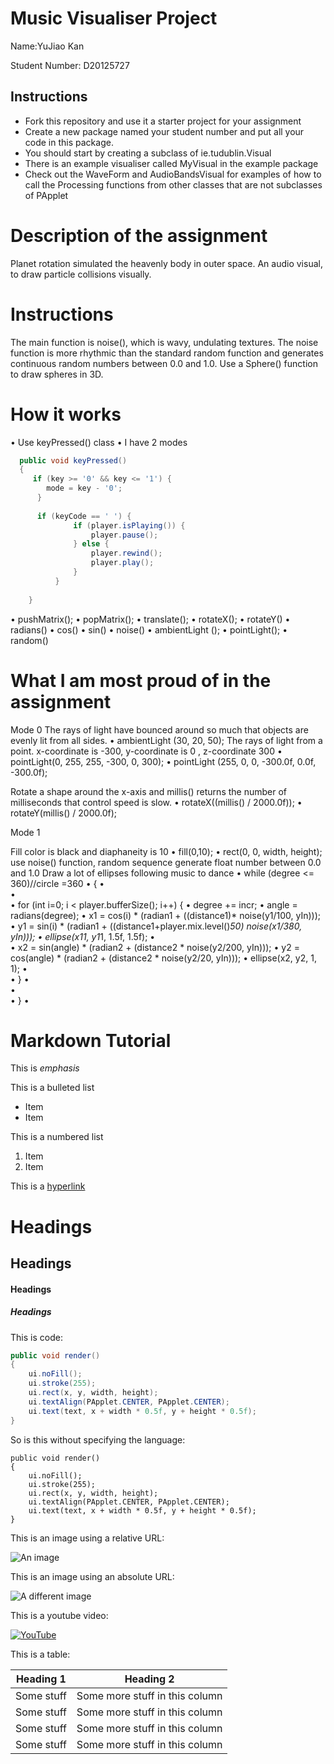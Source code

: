 # Music Visualiser Project

Name:YuJiao Kan

Student Number: D20125727

## Instructions
- Fork this repository and use it a starter project for your assignment
- Create a new package named your student number and put all your code in this package.
- You should start by creating a subclass of ie.tudublin.Visual
- There is an example visualiser called MyVisual in the example package
- Check out the WaveForm and AudioBandsVisual for examples of how to call the Processing functions from other classes that are not subclasses of PApplet

# Description of the assignment
Planet rotation simulated the heavenly body in outer space.
An audio visual, to draw particle collisions visually.

# Instructions

The main function is noise(), which is wavy, undulating textures. 
The noise function is more rhythmic than the standard random function and generates continuous random numbers between 0.0 and 1.0. 
Use a Sphere() function to draw spheres in 3D.


# How it works
•	Use keyPressed() class 
•	I have 2 modes

```Java
  public void keyPressed()
  {
     if (key >= '0' && key <= '1') {
        mode = key - '0';
      }
   
      if (keyCode == ' ') {
              if (player.isPlaying()) {
                  player.pause();
              } else {
                  player.rewind();
                  player.play();
              }
          }
        
    }
```
• pushMatrix();
• popMatrix();
• translate();
• rotateX();
• rotateY()
• radians()
• cos()
• sin()
• noise()
• ambientLight ();
• pointLight();
• random()



# What I am most proud of in the assignment

Mode 0
The rays of light have bounced around so much that objects are evenly lit from all sides.
•	ambientLight (30, 20, 50);
The rays of light from a point. x-coordinate is -300, y-coordinate is 0 , z-coordinate 300
•	pointLight(0, 255, 255, -300, 0, 300);
•	pointLight (255, 0, 0, -300.0f, 0.0f, -300.0f);

Rotate a shape around the x-axis and millis() returns the number of milliseconds that control speed is slow.
•	rotateX((millis() / 2000.0f));
•	rotateY(millis() / 2000.0f);

Mode 1

Fill color is black and diaphaneity is 10
•	fill(0,10); 
•	 rect(0, 0, width, height);
use noise() function, random sequence generate float number between  0.0 and 1.0
Draw a lot of ellipses following music to dance
•	while (degree <= 360)//circle =360
•	      {
•	        
•	        
•	      for (int i=0; i < player.bufferSize(); i++) {
•	        degree += incr;
•	        angle = radians(degree);
•	        x1 = cos(i) * (radian1 + ((distance1)* noise(y1/100, yIn)));
•	y1 = sin(i) * (radian1 + ((distance1+player.mix.level()*50) *noise(x1/380, yIn)));
•	        ellipse(x1*1, y1*1, 1.5f, 1.5f);
•	   
•	        x2 = sin(angle) * (radian2 + (distance2 * noise(y2/200, yIn)));
•	        y2 = cos(angle) * (radian2 + (distance2 * noise(y2/20, yIn)));
•	        ellipse(x2, y2, 1, 1);
•	       
•	      }
•	
•	      
•	      }
•	




# Markdown Tutorial

This is *emphasis*

This is a bulleted list

- Item
- Item

This is a numbered list

1. Item
1. Item

This is a [hyperlink](http://bryanduggan.org)

# Headings
## Headings
#### Headings
##### Headings

This is code:

```Java
public void render()
{
	ui.noFill();
	ui.stroke(255);
	ui.rect(x, y, width, height);
	ui.textAlign(PApplet.CENTER, PApplet.CENTER);
	ui.text(text, x + width * 0.5f, y + height * 0.5f);
}
```

So is this without specifying the language:

```
public void render()
{
	ui.noFill();
	ui.stroke(255);
	ui.rect(x, y, width, height);
	ui.textAlign(PApplet.CENTER, PApplet.CENTER);
	ui.text(text, x + width * 0.5f, y + height * 0.5f);
}
```

This is an image using a relative URL:

![An image](images/p8.png)

This is an image using an absolute URL:

![A different image](https://bryanduggandotorg.files.wordpress.com/2019/02/infinite-forms-00045.png?w=595&h=&zoom=2)

This is a youtube video:

[![YouTube](http://img.youtube.com/vi/J2kHSSFA4NU/0.jpg)](https://www.youtube.com/watch?v=J2kHSSFA4NU)

This is a table:

| Heading 1 | Heading 2 |
|-----------|-----------|
|Some stuff | Some more stuff in this column |
|Some stuff | Some more stuff in this column |
|Some stuff | Some more stuff in this column |
|Some stuff | Some more stuff in this column |

